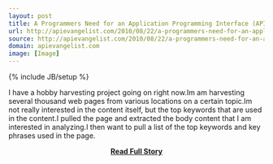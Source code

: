 ```yaml
---
layout: post
title: A Programmers Need for an Application Programming Interface (API)
url: http://apievangelist.com/2010/08/22/a-programmers-need-for-an-application-programming-interface-api/
source: http://apievangelist.com/2010/08/22/a-programmers-need-for-an-application-programming-interface-api/
domain: apievangelist.com
image: [Image]
---
```

{% include JB/setup %}<p>I have a hobby harvesting project going on right now.Im am harvesting several thousand web pages from various locations on a certain topic.Im not really interested in the content itself, but the top keywords that are used in the content.I pulled the page and extracted the body content that I am interested in analyzing.I then want to pull a list of the top keywords and key phrases used in the page.</p>
<center><p><a href="http://apievangelist.com/2010/08/22/a-programmers-need-for-an-application-programming-interface-api/" style='padding:25px; font-sze:18px; font-weight: bold;'>Read Full Story</a></p></center>

